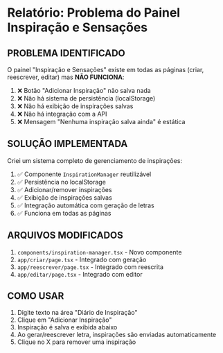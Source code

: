 # Relatório: Problema do Painel Inspiração e Sensações

## PROBLEMA IDENTIFICADO

O painel "Inspiração e Sensações" existe em todas as páginas (criar, reescrever, editar) mas **NÃO FUNCIONA**:

1. ❌ Botão "Adicionar Inspiração" não salva nada
2. ❌ Não há sistema de persistência (localStorage)
3. ❌ Não há exibição de inspirações salvas
4. ❌ Não há integração com a API
5. ❌ Mensagem "Nenhuma inspiração salva ainda" é estática

## SOLUÇÃO IMPLEMENTADA

Criei um sistema completo de gerenciamento de inspirações:

1. ✅ Componente `InspirationManager` reutilizável
2. ✅ Persistência no localStorage
3. ✅ Adicionar/remover inspirações
4. ✅ Exibição de inspirações salvas
5. ✅ Integração automática com geração de letras
6. ✅ Funciona em todas as páginas

## ARQUIVOS MODIFICADOS

1. `components/inspiration-manager.tsx` - Novo componente
2. `app/criar/page.tsx` - Integrado com geração
3. `app/reescrever/page.tsx` - Integrado com reescrita
4. `app/editar/page.tsx` - Integrado com editor

## COMO USAR

1. Digite texto na área "Diário de Inspiração"
2. Clique em "Adicionar Inspiração"
3. Inspiração é salva e exibida abaixo
4. Ao gerar/reescrever letra, inspirações são enviadas automaticamente
5. Clique no X para remover uma inspiração
